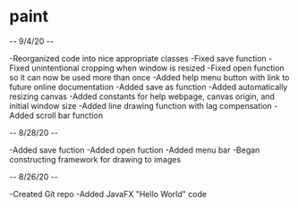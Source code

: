 # paint

-- 9/4/20 --

-Reorganized code into nice appropriate classes
-Fixed save function
-Fixed unintentional cropping when window is resized
-Fixed open function so it can now be used more than once
-Added help menu button with link to future online documentation
-Added save as function
-Added automatically resizing canvas
-Added constants for help webpage, canvas origin, and initial window size
-Added line drawing function with lag compensation
-Added scroll bar function

-- 8/28/20 --

-Added save fuction
-Added open fuction
-Added menu bar
-Began constructing framework for drawing to images


-- 8/26/20 --

-Created Git repo
-Added JavaFX "Hello World" code
